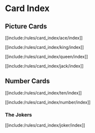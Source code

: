 # Card Index

## Picture Cards

[[include:/rules/card_index/ace/index]]

[[include:/rules/card_index/king/index]]

[[include:/rules/card_index/queen/index]]

[[include:/rules/card_index/jack/index]]

## Number Cards

[[include:/rules/card_index/ten/index]]

[[include:/rules/card_index/number/index]]

### The Jokers

[[include:/rules/card_index/joker/index]]
